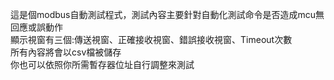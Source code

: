 這是個modbus自動測試程式，測試內容主要針對自動化測試命令是否造成mcu無回應或誤動作  
顯示視窗有三個:傳送視窗、正確接收視窗、錯誤接收視窗、Timeout次數  
所有內容將會以csv檔被儲存  
你也可以依照你所需暫存器位址自行調整來測試
